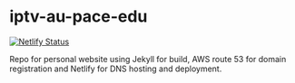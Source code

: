 # iptv-au-pace-edu

[![Netlify Status](https://api.netlify.com/api/v1/badges/4992c21d-bd18-4baa-8576-93951f2b8843/deploy-status)](https://app.netlify.com/sites/cute-parfait-4f5c59/deploys)

Repo for personal website using Jekyll for build, AWS route 53 for domain registration and Netlify for DNS hosting and deployment.


